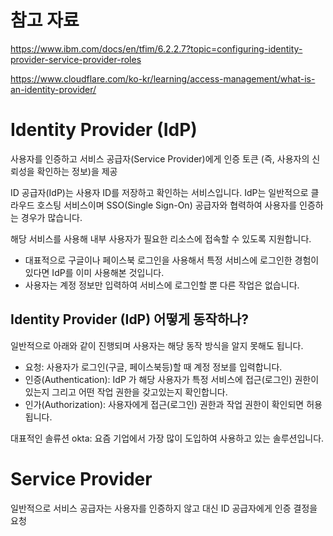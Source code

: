 # 참고 자료

https://www.ibm.com/docs/en/tfim/6.2.2.7?topic=configuring-identity-provider-service-provider-roles

https://www.cloudflare.com/ko-kr/learning/access-management/what-is-an-identity-provider/

# Identity Provider (IdP)

사용자를 인증하고 서비스 공급자(Service Provider)에게 인증 토큰 (즉, 사용자의 신뢰성을 확인하는 정보)을 제공

ID 공급자(IdP)는 사용자 ID를 저장하고 확인하는 서비스입니다. IdP는 일반적으로 클라우드 호스팅 서비스이며 SSO(Single Sign-On) 공급자와 협력하여 사용자를 인증하는 경우가 많습니다.

해당 서비스를 사용해 내부 사용자가 필요한 리소스에 접속할 수 있도록 지원합니다.

- 대표적으로 구글이나 페이스북 로그인을 사용해서 특정 서비스에 로그인한 경험이 있다면 IdP를 이미 사용해본 것입니다.
- 사용자는 계정 정보만 입력하여 서비스에 로그인할 뿐 다른 작업은 없습니다.

## Identity Provider (IdP) 어떻게 동작하나?

일반적으로 아래와 같이 진행되며 사용자는 해당 동작 방식을 알지 못해도 됩니다.

- 요청: 사용자가 로그인(구글, 페이스북등)할 때 계정 정보를 입력합니다.
- 인증(Authentication): IdP 가 해당 사용자가 특정 서비스에 접근(로그인) 권한이 있는지 그리고 어떤 작업 권한을 갖고있는지 확인합니다.
- 인가(Authorization): 사용자에게 접근(로그인) 권한과 작업 권한이 확인되면 허용됩니다.

대표적인 솔류션
okta: 요즘 기업에서 가장 많이 도입하여 사용하고 있는 솔루션입니다.

# Service Provider

일반적으로 서비스 공급자는 사용자를 인증하지 않고 대신 ID 공급자에게 인증 결정을 요청
